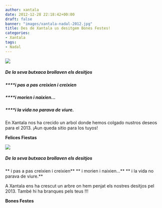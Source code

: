 ```yaml
---
author: xantala
date: 2012-12-28 22:18:42+00:00
draft: false
banner: "images/xantala-nadal-2012.jpg"
title: Des de Xantala us desitgem Bones Festes!
categories:
- Xantala
tags:
- Nadal
---
```


![](http://www.xantala.es/wp-content/uploads/2012/12/xantala-nadal-2012.jpg)



##### **De la seva butxaca brollaven els desitjos**




##### ******i pas a pas creixien i creixien**




##### ******i morien i naixien...**




##### ******i la vida no parava de viure.**




En Xantala nos ha crecido un arbol donde hemos colgado nustros deseos para el 2013.
¡Aun queda sitio para los tuyos!




**Felices Fiestas**

![](http://www.xantala.es/wp-content/uploads/2012/12/xantala-nadal-2012.jpg)



##### **De la seva butxaca brollaven els desitjos**
** i pas a pas creixien i creixien**
** i morien i naixien...**
** i la vida no parava de viure.**




A Xantala ens ha crescut un arbre on hem penjat els nostres desitjos pel 2013.
També hi ha branques pels teus !!!




**Bones Festes**
